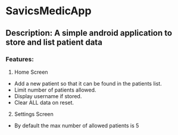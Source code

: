 # SavicsMedicApp
## Description: A simple android application to store and list patient data

### Features:
1. Home Screen
- Add a new patient so that it can be found in the patients list.
- Limit number of patients allowed.
- Display username if stored.
- Clear ALL data on reset.

2. Settings Screen
- By default the max number of allowed patients is 5
